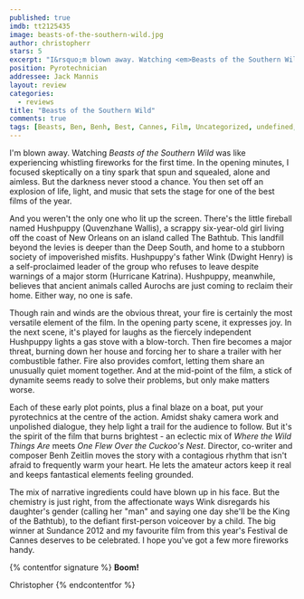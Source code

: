 ```yaml
---
published: true
imdb: tt2125435
image: beasts-of-the-southern-wild.jpg
author: christopherr 
stars: 5
excerpt: "I&rsquo;m blown away. Watching <em>Beasts of the Southern Wild</em> was like experiencing whistling fireworks for the first time." 
position: Pyrotechnician
addressee: Jack Mannis
layout: review
categories:
  - reviews
title: "Beasts of the Southern Wild"
comments: true
tags: [Beasts, Ben, Benh, Best, Cannes, Film, Uncategorized, undefined, Zeitlin]
---
```

I'm blown away. Watching _Beasts of the Southern Wild_ was like experiencing whistling fireworks for the first time. In the opening minutes, I focused skeptically on a tiny spark that spun and squealed, alone and aimless. But the darkness never stood a chance. You then set off an explosion of life, light, and music that sets the stage for one of the best films of the year.

And you weren't the only one who lit up the screen. There's the little fireball named Hushpuppy (Quvenzhane Wallis), a scrappy six-year-old girl living off the coast of New Orleans on an island called The Bathtub. This landfill beyond the levies is deeper than the Deep South, and home to a stubborn society of impoverished misfits. Hushpuppy's father Wink (Dwight Henry) is a self-proclaimed leader of the group who refuses to leave despite warnings of a major storm (Hurricane Katrina). Hushpuppy, meanwhile, believes that ancient animals called Aurochs are just coming to reclaim their home. Either way, no one is safe.

Though rain and winds are the obvious threat, your fire is certainly the most versatile element of the film. In the opening party scene, it expresses joy. In the next scene, it's played for laughs as the fiercely independent Hushpuppy lights a gas stove with a blow-torch. Then fire becomes a major threat, burning down her house and forcing her to share a trailer with her combustible father. Fire also provides comfort, letting them share an unusually quiet moment together. And at the mid-point of the film, a stick of dynamite seems ready to solve their problems, but only make matters worse.

Each of these early plot points, plus a final blaze on a boat, put your pyrotechnics at the centre of the action. Amidst shaky camera work and unpolished dialogue, they help light a trail for the audience to follow.  But it's the spirit of the film that burns brightest - an eclectic mix of _Where the Wild Things Are_ meets _One Flew Over the Cuckoo's Nest_.  Director, co-writer and composer Benh Zeitlin moves the story with a contagious rhythm that isn't afraid to frequently warm your heart. He lets the amateur actors keep it real and keeps fantastical elements feeling grounded.

The mix of narrative ingredients could have blown up in his face. But the chemistry is just right, from the affectionate ways Wink disregards his daughter's gender (calling her "man" and saying one day she'll be the King of the Bathtub), to the defiant first-person voiceover by a child. The big winner at Sundance 2012 and my favourite film from this year's Festival de Cannes deserves to be celebrated. I hope you've got a few more fireworks handy.

{% contentfor signature %}
**Boom!**

Christopher
{% endcontentfor %}